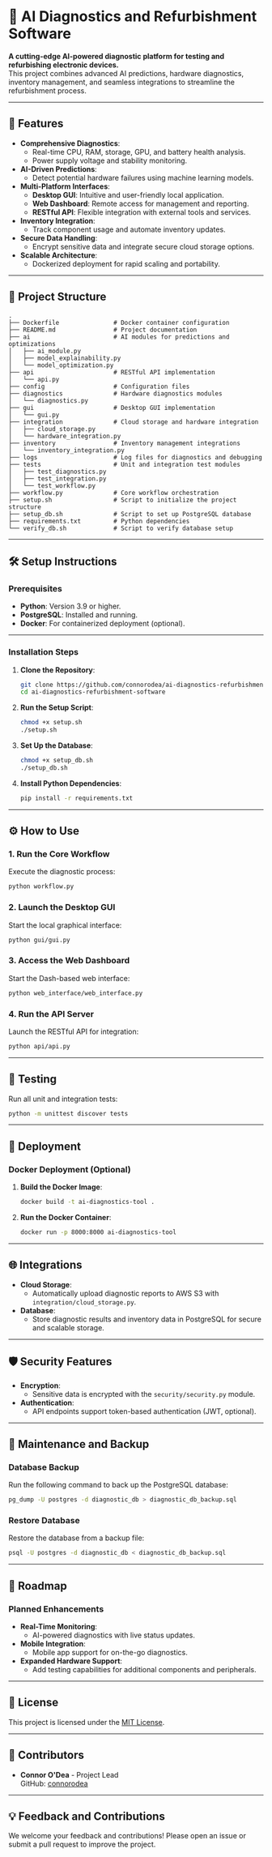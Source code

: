 
# 🔧 AI Diagnostics and Refurbishment Software

**A cutting-edge AI-powered diagnostic platform for testing and refurbishing electronic devices.**  
This project combines advanced AI predictions, hardware diagnostics, inventory management, and seamless integrations to streamline the refurbishment process.

---

## 🌟 Features

- **Comprehensive Diagnostics**:
  - Real-time CPU, RAM, storage, GPU, and battery health analysis.
  - Power supply voltage and stability monitoring.
- **AI-Driven Predictions**:
  - Detect potential hardware failures using machine learning models.
- **Multi-Platform Interfaces**:
  - **Desktop GUI**: Intuitive and user-friendly local application.
  - **Web Dashboard**: Remote access for management and reporting.
  - **RESTful API**: Flexible integration with external tools and services.
- **Inventory Integration**:
  - Track component usage and automate inventory updates.
- **Secure Data Handling**:
  - Encrypt sensitive data and integrate secure cloud storage options.
- **Scalable Architecture**:
  - Dockerized deployment for rapid scaling and portability.

---

## 📂 Project Structure

```plaintext
.
├── Dockerfile               # Docker container configuration
├── README.md                # Project documentation
├── ai                       # AI modules for predictions and optimizations
│   ├── ai_module.py
│   ├── model_explainability.py
│   └── model_optimization.py
├── api                      # RESTful API implementation
│   └── api.py
├── config                   # Configuration files
├── diagnostics              # Hardware diagnostics modules
│   └── diagnostics.py
├── gui                      # Desktop GUI implementation
│   └── gui.py
├── integration              # Cloud storage and hardware integration
│   ├── cloud_storage.py
│   └── hardware_integration.py
├── inventory                # Inventory management integrations
│   └── inventory_integration.py
├── logs                     # Log files for diagnostics and debugging
├── tests                    # Unit and integration test modules
│   ├── test_diagnostics.py
│   ├── test_integration.py
│   └── test_workflow.py
├── workflow.py              # Core workflow orchestration
├── setup.sh                 # Script to initialize the project structure
├── setup_db.sh              # Script to set up PostgreSQL database
├── requirements.txt         # Python dependencies
└── verify_db.sh             # Script to verify database setup
```

---

## 🛠️ Setup Instructions

### Prerequisites

- **Python**: Version 3.9 or higher.
- **PostgreSQL**: Installed and running.
- **Docker**: For containerized deployment (optional).

---

### Installation Steps

1. **Clone the Repository**:
   ```bash
   git clone https://github.com/connorodea/ai-diagnostics-refurbishment-software.git
   cd ai-diagnostics-refurbishment-software
   ```

2. **Run the Setup Script**:
   ```bash
   chmod +x setup.sh
   ./setup.sh
   ```

3. **Set Up the Database**:
   ```bash
   chmod +x setup_db.sh
   ./setup_db.sh
   ```

4. **Install Python Dependencies**:
   ```bash
   pip install -r requirements.txt
   ```

---

## ⚙️ How to Use

### 1. **Run the Core Workflow**
   Execute the diagnostic process:
   ```bash
   python workflow.py
   ```

### 2. **Launch the Desktop GUI**
   Start the local graphical interface:
   ```bash
   python gui/gui.py
   ```

### 3. **Access the Web Dashboard**
   Start the Dash-based web interface:
   ```bash
   python web_interface/web_interface.py
   ```

### 4. **Run the API Server**
   Launch the RESTful API for integration:
   ```bash
   python api/api.py
   ```

---

## 🔬 Testing

Run all unit and integration tests:
```bash
python -m unittest discover tests
```

---

## 🚀 Deployment

### Docker Deployment (Optional)

1. **Build the Docker Image**:
   ```bash
   docker build -t ai-diagnostics-tool .
   ```

2. **Run the Docker Container**:
   ```bash
   docker run -p 8000:8000 ai-diagnostics-tool
   ```

---

## 🌐 Integrations

- **Cloud Storage**:
  - Automatically upload diagnostic reports to AWS S3 with `integration/cloud_storage.py`.
- **Database**:
  - Store diagnostic results and inventory data in PostgreSQL for secure and scalable storage.

---

## 🛡️ Security Features

- **Encryption**:
  - Sensitive data is encrypted with the `security/security.py` module.
- **Authentication**:
  - API endpoints support token-based authentication (JWT, optional).

---

## 🔧 Maintenance and Backup

### Database Backup
Run the following command to back up the PostgreSQL database:
```bash
pg_dump -U postgres -d diagnostic_db > diagnostic_db_backup.sql
```

### Restore Database
Restore the database from a backup file:
```bash
psql -U postgres -d diagnostic_db < diagnostic_db_backup.sql
```

---

## 📝 Roadmap

### Planned Enhancements
- **Real-Time Monitoring**:
  - AI-powered diagnostics with live status updates.
- **Mobile Integration**:
  - Mobile app support for on-the-go diagnostics.
- **Expanded Hardware Support**:
  - Add testing capabilities for additional components and peripherals.

---

## 📜 License

This project is licensed under the [MIT License](LICENSE).

---

## 👥 Contributors

- **Connor O'Dea** - Project Lead  
  GitHub: [connorodea](https://github.com/connorodea)

---

## 💡 Feedback and Contributions

We welcome your feedback and contributions! Please open an issue or submit a pull request to improve the project.